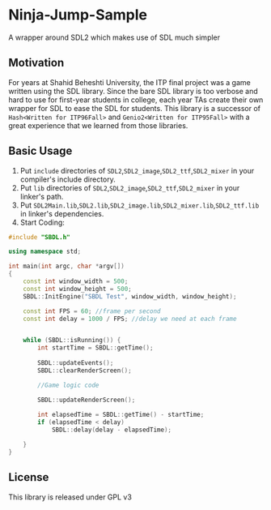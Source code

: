 # Ninja-Jump-Sample
A wrapper around SDL2 which makes use of SDL much simpler

## Motivation
For years at Shahid Beheshti University, the ITP final project was a game written using the SDL library.
Since the bare SDL library is too verbose and hard to use for first-year students in college, each year TAs create their own wrapper for SDL to ease the SDL for students.
This library is a successor of `Hash<Written for ITP96Fall>` and `Genio2<Written for ITP95Fall>` with a great experience that we learned from those libraries.

## Basic Usage
1. Put `include` directories of `SDL2`,`SDL2_image`,`SDL2_ttf`,`SDL2_mixer` in your compiler's include directory.
2. Put `lib`  directories of `SDL2`,`SDL2_image`,`SDL2_ttf`,`SDL2_mixer` in your linker's path.
3. Put `SDL2Main.lib`,`SDL2.lib`,`SDL2_image.lib`,`SDL2_mixer.lib`,`SDL2_ttf.lib` in linker's dependencies.
4. Start Coding:
```C++
#include "SBDL.h"

using namespace std;

int main(int argc, char *argv[])
{
	const int window_width = 500;
	const int window_height = 500;
	SBDL::InitEngine("SBDL Test", window_width, window_height);

	const int FPS = 60; //frame per second
	const int delay = 1000 / FPS; //delay we need at each frame


	while (SBDL::isRunning()) {
		int startTime = SBDL::getTime();
		
		SBDL::updateEvents();
		SBDL::clearRenderScreen();

		//Game logic code

		SBDL::updateRenderScreen();
		
		int elapsedTime = SBDL::getTime() - startTime;
		if (elapsedTime < delay)
			SBDL::delay(delay - elapsedTime);

	}
}

```
## License
This library is released under GPL v3
